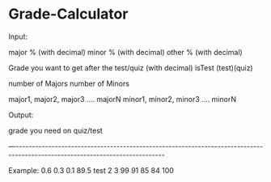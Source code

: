 # Grade-Calculator
Input:

major % (with decimal)
minor % (with decimal)
other % (with decimal)

Grade you want to get after the test/quiz (with decimal)
isTest (test)(quiz)

number of Majors
number of Minors

major1, major2, major3 …. majorN
minor1, minor2, minor3 …. minorN




Output:

grade you need on quiz/test

—----------------------------------------------------------------------------------------------------------------------------

Example: 
0.6
0.3
0.1
89.5
test
2
3
99
91
85
84
100

